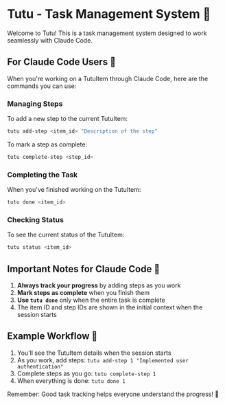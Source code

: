 # Tutu - Task Management System 🎯

Welcome to Tutu! This is a task management system designed to work seamlessly with Claude Code.

## For Claude Code Users 🤖

When you're working on a TutuItem through Claude Code, here are the commands you can use:

### Managing Steps

To add a new step to the current TutuItem:
```bash
tutu add-step <item_id> "Description of the step"
```

To mark a step as complete:
```bash
tutu complete-step <step_id>
```

### Completing the Task

When you've finished working on the TutuItem:
```bash
tutu done <item_id>
```

### Checking Status

To see the current status of the TutuItem:
```bash
tutu status <item_id>
```

## Important Notes for Claude Code 📝

1. **Always track your progress** by adding steps as you work
2. **Mark steps as complete** when you finish them
3. **Use `tutu done`** only when the entire task is complete
4. The item ID and step IDs are shown in the initial context when the session starts

## Example Workflow 🚀

1. You'll see the TutuItem details when the session starts
2. As you work, add steps: `tutu add-step 1 "Implemented user authentication"`
3. Complete steps as you go: `tutu complete-step 1`
4. When everything is done: `tutu done 1`

Remember: Good task tracking helps everyone understand the progress! 💪